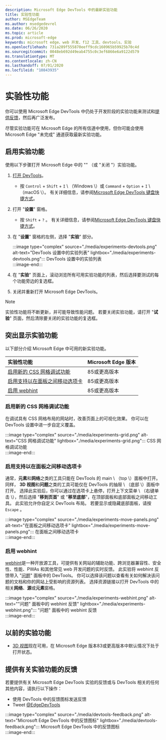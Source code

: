 ```yaml
---
description: Microsoft Edge DevTools 中的最新实验功能
title: 实验性功能
author: MSEdgeTeam
ms.author: msedgedevrel
ms.date: 06/26/2020
ms.topic: article
ms.prod: microsoft-edge
keywords: microsoft edge、web 开发、f12 工具、devtools、实验
ms.openlocfilehash: 731a289f555870eeff9cdc160965b59925b70c4d
ms.sourcegitcommit: 0048eb692d49eab4755c0c3ef6866e6a9122d579
ms.translationtype: MT
ms.contentlocale: zh-CN
ms.lasthandoff: 07/01/2020
ms.locfileid: "10843935"
---
```

# 实验性功能  

你可以使用 Microsoft Edge DevTools 中仍处于开发阶段的实验功能来测试和[提供反馈](#providing-feedback-on-experimental-features)，然后再广泛发布。  

尽管实验功能可在 Microsoft Edge 的所有信道中使用，但你可能会使用 Microsoft Edge "未完成" 通道获取最新实验功能。  

## 启用实验功能  

使用以下步骤打开 Microsoft Edge 中的 "\" （或 "关闭 \"）实验功能。  

1.  [打开 DevTools][DevtoolsOpen]。  
     *   按 `Control` + `Shift` + `I` \ （Windows \）或 `Command` + `Option` + `I` \ （macOS \）。  有关详细信息，请参阅[Microsoft Edge DevTools 键盘快捷方式][DevToolsShortcuts]。  
1.  打开 "**设置**" 窗格。  
    *   按 `Shift` + `?` 。  有关详细信息，请参阅[Microsoft Edge DevTools 键盘快捷方式][DevToolsShortcuts]。  
1.  在 "**设置**" 窗格的左侧，选择 "**实验**" 部分。  
    
    :::image type="complex" source="./media/experiments-devtools.png" alt-text="DevTools 设置中的实验列表" lightbox="./media/experiments-devtools.png":::
       DevTools 设置中的实验列表  
    :::image-end:::  
    
1.  在 "**实验**" 页面上，滚动浏览所有可用实验功能的列表，然后选择要测试的每个功能旁边的复选框。  
1.  关闭并重新打开 Microsoft Edge DevTools。  

> [!NOTE]
> 实验性功能将不断更新，并可能导致性能问题。  若要关闭实验功能，请打开 "**试验**" 页面，然后清除要关闭的实验功能的复选框。  

## 突出显示实验功能  

以下部分介绍 Microsoft Edge 中可用的新实验功能。  

| 实验性功能 | Microsoft Edge 版本 |  
|:--- |:--- |  
| [启用新的 CSS 网格调试功能](#enable-new-css-grid-debugging-features) | 85或更高版本 |  
| [启用支持以在面板之间移动选项卡](#enable-support-to-move-tabs-between-panels) | 85或更高版本 |  
| [启用 webhint](#enable-webhint) | 85或更高版本 |  

### 启用新的 CSS 网格调试功能  

在调试具有 CSS 网格布局的网站时，改善页面上的可视化效果。  你可以在 DevTools 设置中进一步自定义覆盖。  

:::image type="complex" source="./media/experiments-grid.png" alt-text="CSS 网格调试功能" lightbox="./media/experiments-grid.png":::
   CSS 网格调试功能  
:::image-end:::  

<!--Available in Microsoft Edge version 85 and later.  -->  

### 启用支持以在面板之间移动选项卡  

通常，**元素**和**网络**之类的工具只能在 DevTools 的 main \ （top \）面板中打开。  同样， **3D 视图**和**问题**之类的工具可能仅在 DevTools 的抽屉 \ （底部 \）面板中打开。  选择此实验后，你可以通过在选项卡上悬停，打开上下文菜单 \ （右键单击 \），然后选择 "**移到页首**" 或 "**移至底部**"，在顶部面板和底部面板之间移动工具。   此实验允许你自定义 DevTools 布局。  若要显示或隐藏底部面板，请按 `Escape` 。  

:::image type="complex" source="./media/experiments-move-panels.png" alt-text="在面板之间移动选项卡" lightbox="./media/experiments-move-panels.png":::
   在面板之间移动选项卡  
:::image-end:::  

<!--Available in Microsoft Edge version 85 and later.  -->  

### 启用 webhint  

[webhint][WebhintMain]是一种开放源工具，可提供有关网站的辅助功能、跨浏览器兼容性、安全性、性能、PWAs 和其他常见 web 开发问题的实时反馈。  此实验将 webhint 反馈带入 "[问题][DevtoolsIssues]" 面板中的 DevTools。  你可以选择该问题以查看有关如何解决该问题的文档和你的网站上受影响的资源列表。  选择资源链接以打开 DevTools 中的相关**网络**、**源**或**元素**窗格。  

:::image type="complex" source="./media/experiments-webhint.png" alt-text=""问题" 面板中的 webhint 反馈" lightbox="./media/experiments-webhint.png":::
   "问题" 面板中的 webhint 反馈  
:::image-end:::      

<!--Available in Microsoft Edge version 85 and later.  -->  

## 以前的实验功能  

*   [3D 视图][Devtools3DView]现在可用，在 Microsoft Edge 版本83或更高版本中默认情况下处于打开状态。  

## 提供有关实验功能的反馈  

若要提供有关 Microsoft Edge DevTools 实验的反馈或与 DevTools 相关的任何其他内容，请执行以下操作：  

*   使用 DevTools 中的反馈图标发送反馈  
*   Tweet [@EdgeDevTools][TwitterEdgedevtools]  

:::image type="complex" source="./media/devtools-feedback.png" alt-text="Microsoft Edge DevTools 中的反馈图标" lightbox="./media/devtools-feedback.png":::
   Microsoft Edge DevTools 中的反馈图标  
:::image-end:::  

<!-- links -->  

[Devtools3DView]: ./3D-view.md "3D 视图 |Microsoft 文档"  
[DevtoolsIssues]: ./issues/index.md "查找并修复 Microsoft Edge DevTools 问题工具的问题 |Microsoft 文档"  
[DevToolsShortcuts]: ./shortcuts.md "Microsoft Edge DevTools 键盘快捷方式-Microsoft 文档"  
[DevtoolsOpen]: ./open.md "打开 Microsoft Edge DevTools |Microsoft 文档"  

[TwitterEdgedevtools]: https://www.twitter.com/EdgeDevTools "Microsoft Edge DevTools |Twitter"  

[WebhintMain]: https://webhint.io "webhint" 
